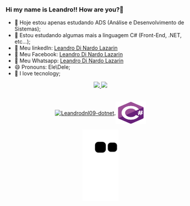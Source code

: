 ### Hi my name is Leandro!! How are you?👋

- 🔭 Hoje estou apenas estudando ADS (Análise e Desenvolvimento de Sistemas);
- 🌱 Estou estudando algumas mais a linguagem C# (Front-End, .NET, etc...);
- 🔗 Meu linkedIn: [Leandro Di Nardo Lazarin](https://www.linkedin.com/in/leandro-di-nardo-lazarin-694a59236/)
- 🔗 Meu Facebook: [Leandro Di Nardo Lazarin](https://www.facebook.com/leandro.dinardolazarin/)
- 🔗 Meu Whatsapp: [Leandro Di Nardo Lazarin](https://api.whatsapp.com/send/?phone=5543999529636&text&app_absent=0)
- 😄 Pronouns: Ele\Dele;
- 💓 I love tecnology;


<div align="center">
  <a href="https://github.com/Leandrodnl09">
  <img height="145em" src="https://github-readme-stats.vercel.app/api?username=Leandrodnl09&show_icons=true&theme=dracula&include_all_commits=true&count_public=true"/>
  <img height="145em" src="https://github-readme-stats.vercel.app/api/top-langs/?username=Leandrodnl09&layout=compact&langs_count=7&theme=dracula"/>
</div>
  </br>
 <div align="center">
<div style="display: inline_block"><br>
  <img align="center" alt="Leandrodnl09-dotnet" height="60" width="80" src="https://cdn.jsdelivr.net/gh/devicons/devicon/icons/dotnetcore/dotnetcore-original.svg" />
  <img align="center" alt="Leandrodnl09-csharp" height="60" width="80" src="https://raw.githubusercontent.com/devicons/devicon/master/icons/csharp/csharp-original.svg">
 

  </div>
  
  ![Snake animation](https://github.com/Leandrodnl09/Leandrodnl09/blob/output/github-contribution-grid-snake.svg)


